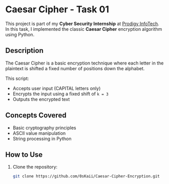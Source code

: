 # Caesar Cipher - Task 01

This project is part of my **Cyber Security Internship** at [Prodigy InfoTech](https://prodigyinfotech.dev).  
In this task, I implemented the classic **Caesar Cipher** encryption algorithm using Python.

##  Description

The Caesar Cipher is a basic encryption technique where each letter in the plaintext is shifted a fixed number of positions down the alphabet.

This script:
- Accepts user input (CAPITAL letters only)
- Encrypts the input using a fixed shift of `k = 3`
- Outputs the encrypted text

##  Concepts Covered
- Basic cryptography principles
- ASCII value manipulation
- String processing in Python

##  How to Use

1. Clone the repository:
   ```bash
   git clone https://github.com/0sKaii/Caesar-Cipher-Encryption.git

